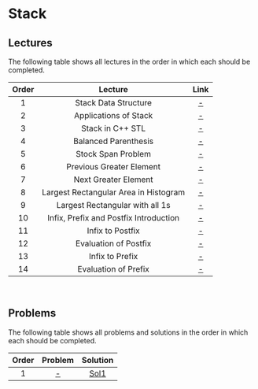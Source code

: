 # Stack

## Lectures

The following table shows all lectures in the order in which each should be completed.

| Order | Lecture | Link |
|:---:|:---:|:---:|
| 1 | Stack Data Structure | [-]() |
| 2 | Applications of Stack | [-]() |
| 3 | Stack in C++ STL | [-]() |
| 4 | Balanced Parenthesis | [-]() |
| 5 | Stock Span Problem | [-]() |
| 6 | Previous Greater Element | [-]() |
| 7 | Next Greater Element | [-]() |
| 8 | Largest Rectangular Area in Histogram| [-]() |
| 9 | Largest Rectangular with all 1s| [-]() |
| 10 | Infix, Prefix and Postfix Introduction| [-]() |
| 11 | Infix to Postfix| [-]() |
| 12 | Evaluation of Postfix| [-]() |
| 13 | Infix to Prefix| [-]() |
| 14 | Evaluation of Prefix| [-]() |

<br>

## Problems

The following table shows all problems and solutions in the order in which each should be completed.

| Order | Problem | Solution |
|:---:|:---:|:---:|
| 1 | [-]() | [Sol1]() |